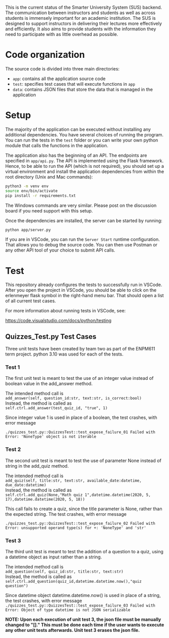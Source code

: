 This is the current status of the Smarter University System (SUS) backend. The communication between instructors and students as well as across students is immensely important for an academic institution. The SUS is designed to support instructors in delivering their lectures more effectively and efficiently. It also aims to provide students with the information they need to participate with as little overhead as possible.

# Code organization

The source code is divided into three main directories:

* `app`: contains all the application source code
* `test`: specifies test cases that will execute functions in `app`
* `data`: contains JSON files that store the data that is managed in the application

# Setup

The majority of the application can be executed without installing any additional dependencies. You have several choices of running the program. You can run the tests in the `test` folder or you can write your own python module that calls the functions in the application.

The application also has the beginning of an API. The endpoints are specified in `app/api.py`. The API is implemented using the Flask framework. Hence, to be able to run the API (which is not required), you should set up a virtual environment and install the application dependencies from within the root directory (Unix and Mac commands):

```bash
python3 -m venv env
source env/bin/activate
pip install -r requirements.txt
```

The Windows commands are very similar. Please post on the discussion board if you need support with this setup.

Once the dependencies are installed, the server can be started by running:

```bash
python app/server.py
```

If you are in VSCode, you can run the `Server Start` runtime configuration. That allows you to debug the source code. You can then use Postman or any other API tool of your choice to submit API calls.

# Test

This repository already configures the tests to successfully run in VSCode. After you open the project in VSCode, you should be able to click on the erlenmeyer flask symbol in the right-hand menu bar. That should open a list of all current test cases.

For more information about running tests in VSCode, see:

https://code.visualstudio.com/docs/python/testing

## Quizzes_Test.py Test Cases

Three unit tests have been created by team two as part of the ENPM611 term project. python 3.10 was used for each of the tests. 

### Test 1
The first unit test is meant to test the use of an integer value instead of boolean value in the add_answer method. 

The intended method call is \
`add_answer(self, question_id:str, text:str, is_correct:bool)`\
Instead, the method is called as \
`self.ctrl.add_answer(test_quiz_id, "true", 1)`

Since integer value 1 is used in place of a boolean, the test crashes, with error message

`./quizzes_test.py::QuizzesTest::test_expose_failure_01 Failed with Error: 'NoneType' object is not iterable`


### Test 2
The second unit test is meant to test the use of parameter None instead of string in the add_quiz method. 

The intended method call is \
`add_quiz(self, title:str, text:str, available_date:datetime, due_date:datetime)`\
Instead, the method is called as\
`self.ctrl.add_quiz(None,"Math quiz 1",datetime.datetime(2020, 5, 17),datetime.datetime(2020, 5, 18))`

This call fails to create a quiz, since the title parameter is None, rather than the expected string.
The test crashes, with error message

`./quizzes_test.py::QuizzesTest::test_expose_failure_02 Failed with Error: unsupported operand type(s) for +: 'NoneType' and 'str'`

### Test 3
The third unit test is meant to test the addition of a question to a quiz, using a datetime object as input rather than a string.

The intended method call is \
`add_question(self, quiz_id:str, title:str, text:str)`\
Instead, the method is called as \
`self.ctrl.add_question(quiz_id,datetime.datetime.now(),"quiz question")`

Since datetime object datetime.datetime.now() is used in place of a string, the test crashes, with error message\
`./quizzes_test.py::QuizzesTest::test_expose_failure_03 Failed with Error: Object of type datetime is not JSON serializable`

**NOTE: Upon each execution of unit test 3, the json file must be manually changed to "[]." This must be done each time if the user wants to execute any other unit tests afterwards. Unit test 3 erases the json file.** 
